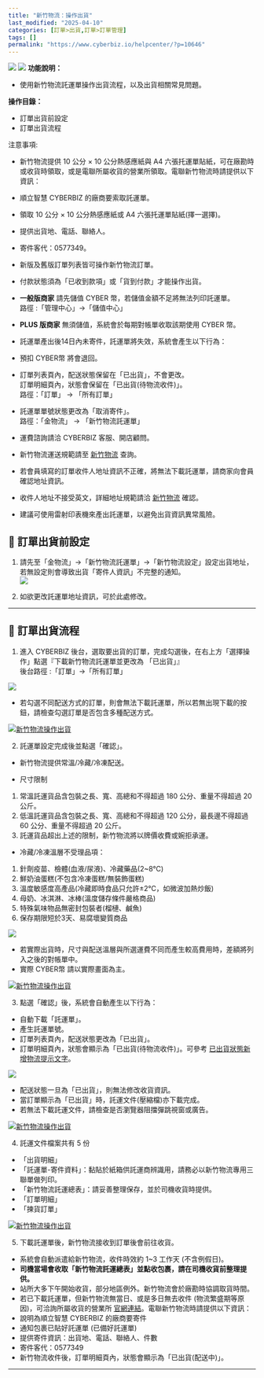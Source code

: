```yaml
---
title: "新竹物流：操作出貨"
last_modified: "2025-04-10"
categories: [訂單>出貨,訂單>訂單管理]
tags: []
permalink: "https://www.cyberbiz.io/helpcenter/?p=10646"
---
```


![](https://www.cyberbiz.io/helpcenter/wp-content/uploads/一般版3.png)
![](https://www.cyberbiz.io/helpcenter/wp-content/uploads/PLUS版3.png)
**功能說明：**  

* 使用新竹物流託運單操作出貨流程，以及出貨相關常見問題。

**操作目錄：**

* 訂單出貨前設定 
* 訂單出貨流程 

注意事項:  

* 新竹物流提供 10 公分 × 10 公分熱感應紙與 A4 六張托運單貼紙，可在廠勘時或收貨時領取，或是電聯所屬收貨的營業所領取。電聯新竹物流時請提供以下資訊： 
* 順立智慧 CYBERBIZ 的廠商要索取託運單。
* 領取 10 公分 × 10 公分熱感應紙或 A4 六張托運單貼紙(擇一選擇)。
* 提供出貨地、電話、聯絡人。
* 寄件客代：0577349。
* 新版及舊版訂單列表皆可操作新竹物流訂單。
* 付款狀態須為「已收到款項」或「貨到付款」才能操作出貨。 
* **一般版商家** 請先儲值 CYBER 幣，若儲值金額不足將無法列印託運單。  
路徑 :「管理中心」→「儲值中心」

* **PLUS 版商家** 無須儲值，系統會於每期對帳單收取該期使用 CYBER 幣。
* 託運單產出後14日內未寄件，託運單將失效，系統會產生以下行為： 
* 預扣 CYBER幣 將會退回。
* 訂單列表頁內，配送狀態保留在「已出貨」，不會更改。   
訂單明細頁內，狀態會保留在「已出貨(待物流收件)」。  
路徑：「訂單」 → 「所有訂單」

* 託運單單號狀態更改為「取消寄件」。  
路徑：「金物流」 → 「新竹物流託運單」

* 運費諮詢請洽 CYBERBIZ 客服、開店顧問。
* 新竹物流運送規範請至 [新竹物流](https://www.hct.com.tw/Default.aspx) 查詢。
* 若會員填寫的訂單收件人地址資訊不正確，將無法下載託運單，請商家向會員確認地址資訊。
* 收件人地址不接受英文，詳細地址規範請洽 [新竹物流](https://www.hct.com.tw/Default.aspx) 確認。
* 建議可使用雷射印表機來產出託運單，以避免出貨資訊異常風險。



## 📌 訂單出貨前設定



1. 請先至「金物流」→「新竹物流託運單」→「新竹物流設定」設定出貨地址， 若無設定則會導致出貨「寄件人資訊」不完整的通知。  
[![](https://www.cyberbiz.io/support/wp-content/uploads/新竹物流操作出貨06.png)](https://www.cyberbiz.io/support/wp-content/uploads/新竹物流操作出貨06.png)

2. 如欲更改託運單地址資訊，可於此處修改。



* * *

## 📌 訂單出貨流程



1. 進入 CYBERBIZ 後台，選取要出貨的訂單，完成勾選後，在右上方「選擇操作」點選『下載新竹物流託運單並更改為 「已出貨」』  
後台路徑 :「訂單」→「所有訂單」  


![](https://www.cyberbiz.io/support/wp-content/uploads/fountain-pen.png)

* 若勾選不同配送方式的訂單，則會無法下載託運單，所以若無出現下載的按鈕，請檢查勾選訂單是否包含多種配送方式。

[![新竹物流操作出貨](https://www.cyberbiz.io/support/wp-content/uploads/新竹物流操作出貨01.png)](https://www.cyberbiz.io/support/wp-content/uploads/新竹物流操作出貨01.png)




2. 託運單設定完成後並點選「確認」。  

* 新竹物流提供常溫/冷藏/冷凍配送。


* 尺寸限制 
1. 常溫託運貨品含包裝之長、寬、高總和不得超過 180 公分、重量不得超過 20 公斤。
2. 低溫託運貨品含包裝之長、寬、高總和不得超過 120 公分，最長邊不得超過 60 公分、重量不得超過 20 公斤。
3. 託運貨品超出上述的限制，新竹物流將以牌價收費或婉拒承運。


* 冷藏/冷凍溫層不受理品項：  

1. 針劑疫苗、檢體(血液/尿液)、冷藏藥品(2~8°C)
2. 鮮奶油蛋糕(不包含冷凍蛋糕/無裝飾蛋糕)
3. 溫度敏感度高產品(冷藏即時食品只允許±2°C，如微波加熱炒飯)
4. 母奶、冰淇淋、冰棒(溫度儲存條件嚴格商品)
5. 特殊氣味物品無密封包裝者(榴槤、鹹魚)
6. 保存期限短於3天、易腐壞變質商品


![](https://www.cyberbiz.io/support/wp-content/uploads/fountain-pen.png)

* 若實際出貨時，尺寸與配送溫層與所選運費不同而產生較高費用時，差額將列入之後的對帳單中。
* 實際 CYBER幣 請以實際畫面為主。

[![新竹物流操作出貨](https://www.cyberbiz.io/support/wp-content/uploads/新竹物流操作出貨02.png)](https://www.cyberbiz.io/support/wp-content/uploads/新竹物流操作出貨02.png)



3. 點選「確認」後，系統會自動產生以下行為：  

* 自動下載「託運單」。
* 產生託運單號。
* 訂單列表頁內，配送狀態更改為「已出貨」。
* 訂單明細頁內，狀態會顯示為「已出貨(待物流收件)」。可參考 [已出貨狀態新增物流提示文字](https://www.cyberbiz.io/helpcenter/?p=12005)。

![](https://www.cyberbiz.io/support/wp-content/uploads/fountain-pen.png)




* 配送狀態一旦為「已出貨」，則無法修改收貨資訊。
* 當訂單顯示為「已出貨」時，託運文件(壓縮檔)亦下載完成。
* 若無法下載託運文件，請檢查是否瀏覽器阻擋彈跳視窗或廣告。

[![新竹物流操作出貨](https://www.cyberbiz.io/support/wp-content/uploads/新竹物流操作出貨03.png)](https://www.cyberbiz.io/support/wp-content/uploads/新竹物流操作出貨03.png)  



4. 託運文件檔案共有 5 份  

* 「出貨明細」
* 「託運單-寄件資料」：黏貼於紙箱供託運商辨識用，請務必以新竹物流專用三聯單做列印。
* 「新竹物流託運總表」：請妥善整理保存，並於司機收貨時提供。
* 「訂單明細」
* 「揀貨訂單」

[![新竹物流操作出貨](https://www.cyberbiz.io/support/wp-content/uploads/新竹物流操作出貨05.png)](https://www.cyberbiz.io/support/wp-content/uploads/新竹物流操作出貨05.png)



5. 下載託運單後，新竹物流接收到訂單後會前往收貨。  

* 系統會自動派遣給新竹物流，收件時效約 1~3 工作天 (不含例假日)。
* **司機當場會收取「新竹物流託運總表」並點收包裹，請在司機收貨前整理提供。**
* 站所大多下午開始收貨，部分地區例外。新竹物流會於廠勘時協調取貨時間。
* 若已下載託運單，但新竹物流無當日、或是多日無去收件 (物流繁盛期等原因)，可洽詢所屬收貨的營業所 [官網連結](https://www.hct.com.tw/Allocation/allocation_list.aspx)。電聯新竹物流時請提供以下資訊： 
* 說明為順立智慧 CYBERBIZ 的廠商要寄件
* 通知包裹已貼好託運單 (已備好託運單)
* 提供寄件資訊：出貨地、電話、聯絡人、件數
* 寄件客代：0577349 
* 新竹物流收件後，訂單明細頁內，狀態會顯示為「已出貨(配送中)」。




* * *

